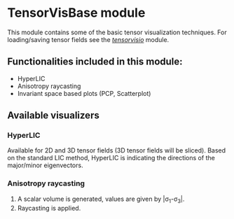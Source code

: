 # TensorVisBase module

This module contains some of the basic tensor visualization techniques.
For loading/saving tensor fields see the
[_tensorvisio_](https://github.com/inviwo/modules/tree/master/tensorvis/tensorvisio) module.

## Functionalities included in this module:
- HyperLIC
- Anisotropy raycasting
- Invariant space based plots (PCP, Scatterplot)

## Available visualizers
### HyperLIC
Available for 2D and 3D tensor fields (3D tensor fields will be sliced).
Based on the standard LIC method, HyperLIC is indicating the directions of
the major/minor eigenvectors.

### Anisotropy raycasting
1. A scalar volume is generated, values are given by |&sigma;<sub>1</sub>-&sigma;<sub>3</sub>|.
2. Raycasting is applied.

